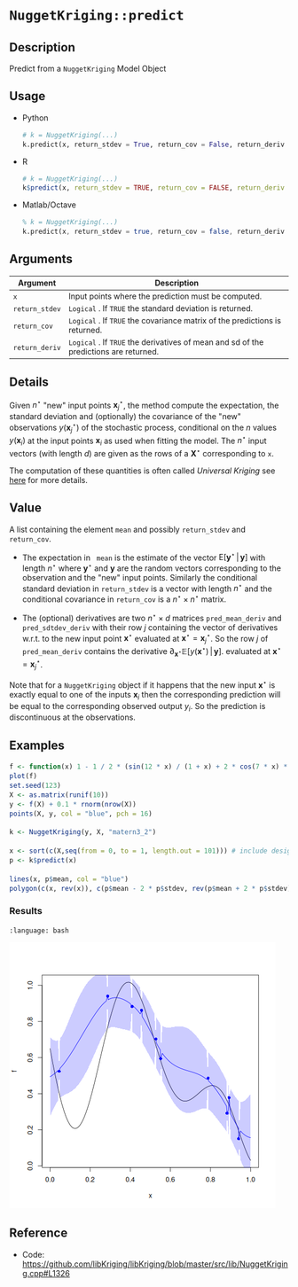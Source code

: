 # `NuggetKriging::predict`


## Description

Predict from a `NuggetKriging` Model Object


## Usage

* Python
    ```python
    # k = NuggetKriging(...)
    k.predict(x, return_stdev = True, return_cov = False, return_deriv = False)
    ```
* R
    ```r
    # k = NuggetKriging(...)
    k$predict(x, return_stdev = TRUE, return_cov = FALSE, return_deriv = FALSE)
    ```
* Matlab/Octave
    ```octave
    % k = NuggetKriging(...)
    k.predict(x, return_stdev = true, return_cov = false, return_deriv = false)
    ```

## Arguments

Argument      |Description
------------- |----------------
`x`     |     Input points where the prediction must be computed.
`return_stdev`     |     `Logical` . If `TRUE` the standard deviation is returned.
`return_cov`     |     `Logical` . If `TRUE` the covariance matrix of the predictions is returned.
`return_deriv`     |     `Logical` . If `TRUE` the derivatives of mean and sd of the predictions are returned.

## Details

Given $n^\star$ "new" input points $\mathbf{x}^\star_{j}$, the method
compute the expectation, the standard deviation and (optionally) the covariance
of the "new" observations $y(\mathbf{x}^\star_j)$ of the
stochastic process, conditional on the $n$ values $y(\mathbf{x}_i)$ at
the input points $\mathbf{x}_i$ as used when fitting the model. The
$n^\star$ input vectors (with length $d$) are given as the rows of a
$\mathbf{X}^\star$ corresponding to `x`.

The computation of these quantities is often called *Universal
Kriging* see [here](SecPredAndSim) for more details.


## Value

A list containing the element `mean` and possibly `return_stdev` and
`return_cov`. 

- The expectation in ` mean` is the estimate of the vector
   $\textsf{E}[\mathbf{y}^\star \, \vert \,\mathbf{y}]$ with length
   $n^\star$ where $\mathbf{y}^\star$ and $\mathbf{y}$ are the random
   vectors corresponding to the observation and the "new" input
   points. Similarly the conditional standard deviation in `return_stdev` is
   a vector with length $n^\star$ and the conditional covariance in
   `return_cov` is a $n^\star \times n^\star$ matrix. 
   
- The (optional) derivatives are two $n^\star \times d$ matrices
   `pred_mean_deriv` and ` pred_sdtdev_deriv` with their row $j$
   containing the vector of derivatives w.r.t. to the new input point
   $\mathbf{x}^\star$ evaluated at $\mathbf{x}^\star =
   \mathbf{x}^\star_j$. So the row $j$ of `pred_mean_deriv` contains
   the derivative $\partial_{\mathbf{x}^\star}
   \mathbb{E}[y(\mathbf{x}^\star) \, \vert \,\mathbf{y}]$.  evaluated
   at $\mathbf{x}^\star = \mathbf{x}^\star_j$.

Note that for a `NuggetKriging` object if it happens that the new
input $\mathbf{x}^\star$ is exactly equal to one of the inputs
$\mathbf{x}_i$ then the corresponding prediction will be equal to the
corresponding observed output $y_i$. So the prediction is
discontinuous at the observations.


## Examples

```r
f <- function(x) 1 - 1 / 2 * (sin(12 * x) / (1 + x) + 2 * cos(7 * x) * x^5 + 0.7)
plot(f)
set.seed(123)
X <- as.matrix(runif(10))
y <- f(X) + 0.1 * rnorm(nrow(X))
points(X, y, col = "blue", pch = 16)

k <- NuggetKriging(y, X, "matern3_2")

x <- sort(c(X,seq(from = 0, to = 1, length.out = 101))) # include design points to see interpolation
p <- k$predict(x)

lines(x, p$mean, col = "blue")
polygon(c(x, rev(x)), c(p$mean - 2 * p$stdev, rev(p$mean + 2 * p$stdev)), border = NA, col = rgb(0, 0, 1, 0.2))
```

### Results
```{literalinclude} ../functions/examples/predict.NuggetKriging.md.Rout
:language: bash
```
![](../functions/examples/predict.NuggetKriging.md.png)


## Reference

* Code: <https://github.com/libKriging/libKriging/blob/master/src/lib/NuggetKriging.cpp#L1326>
